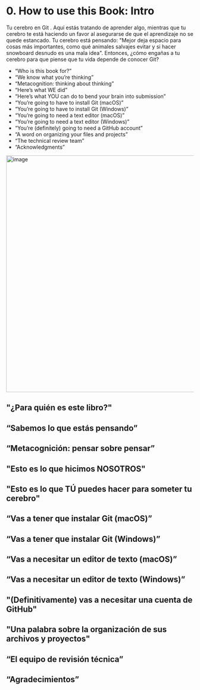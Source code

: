 # 0. How to use this Book: Intro

Tu cerebro en Git . Aquí estás tratando de aprender algo, mientras que tu cerebro te está haciendo un favor al asegurarse de que el aprendizaje no se quede estancado. Tu cerebro está pensando: "Mejor deja espacio para cosas más importantes, como qué animales salvajes evitar y si hacer snowboard desnudo es una mala idea". Entonces, ¿cómo engañas a tu cerebro para que piense que tu vida depende de conocer Git?

* “Who is this book for?”
* “We know what you’re thinking”
* “Metacognition: thinking about thinking”
* “Here’s what WE did”
* “Here’s what YOU can do to bend your brain into submission”
* “You’re going to have to install Git (macOS)”
* “You’re going to have to install Git (Windows)”
* “You’re going to need a text editor (macOS)”
* “You’re going to need a text editor (Windows)”
* “You’re (definitely) going to need a GitHub account”
* “A word on organizing your files and projects”
* “The technical review team”
* “Acknowledgments”

<img width="634" alt="image" src="https://user-images.githubusercontent.com/23094588/207461219-f5dfa0c8-816e-492f-bad1-296acfb66279.png">

## "¿Para quién es este libro?"
## “Sabemos lo que estás pensando”
## “Metacognición: pensar sobre pensar”
## "Esto es lo que hicimos NOSOTROS"
## "Esto es lo que TÚ puedes hacer para someter tu cerebro"
## “Vas a tener que instalar Git (macOS)”
## “Vas a tener que instalar Git (Windows)”
## “Vas a necesitar un editor de texto (macOS)”
## “Vas a necesitar un editor de texto (Windows)”
## "(Definitivamente) vas a necesitar una cuenta de GitHub"
## "Una palabra sobre la organización de sus archivos y proyectos"
## “El equipo de revisión técnica”
## “Agradecimientos”

